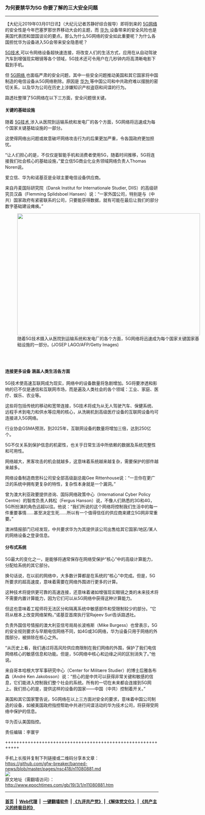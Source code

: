 ### 为何要禁华为5G 你要了解的三大安全问题
------------------------

<p>
 【大纪元2019年03月01日讯】（大纪元记者苏静好综合报导）即将到来的
 <a href="http://www.epochtimes.com/gb/tag/5g%E7%BD%91%E7%BB%9C.html">
  5G网络
 </a>
 的安全性是今年巴塞罗那世界移动大会的主题，而
 <a href="http://www.epochtimes.com/gb/tag/%E5%8D%8E%E4%B8%BA.html">
  华为
 </a>
 设备带来的安全风险也是美国代表团和盟国谈论的要点。那么为什么5G网络的安全如此重要呢？为什么各国担忧华为设备进入5G会带来安全隐患呢？
</p>
<p>
 <a href="http://www.epochtimes.com/gb/tag/5g%E6%8A%80%E6%9C%AF.html">
  5G技术
 </a>
 可以令网络设备超快速连接，将改变人们的生活方式，应用在从自动驾驶汽车到增强现实眼镜等各个领域，5G技术还可令用户在几秒钟内将高清晰电影下载到手机。
</p>
<p>
 但
 <a href="http://www.epochtimes.com/gb/tag/5g%E7%BD%91%E7%BB%9C.html">
  5G网络
 </a>
 也面临严肃的安全问题，其中一些安全问题推动美国和其它国家将中国制造的电信设备从5G网络剔除。原因是
 <a href="http://www.epochtimes.com/gb/tag/%E5%8D%8E%E4%B8%BA.html">
  华为
 </a>
 等中国公司和中共政府难以摆脱的密切关系，以及华为公司在历史上涉嫌知识产权盗窃和间谍的行为。
</p>
<p>
 路透社整理了5G网络在以下三方面，安全问题很关键。
</p>
<h4>
 关键的基础设施
</h4>
<p>
 随着
 <a href="http://www.epochtimes.com/gb/tag/5g%E6%8A%80%E6%9C%AF.html">
  5G技术
 </a>
 涉入从医院到运输系统和发电厂的各个方面，5G网络将迅速成为每个国家关键基础设施的一部分。
</p>
<p>
 这使得网络出问题或故意破坏网络攻击行为的后果更加严重，令各国政府更加担忧。
</p>
<p>
 “让人们担心的是，不仅仅是智能手机和消费者使用5G，随着时间推移，5G将连接我们社会核心的基础设施，”爱立信5G商业化业务领域网络负责人Thomas Noren说。
</p>
<p>
 爱立信、华为和诺基亚是全球主要电信设备供应商。
</p>
<p>
 来自丹麦国际研究院（Dansk Institut for Internationale Studier, DIIS）的高级研究员汉森（Flemming Splidsboel Hansen）说：“一家外国公司，特别是与（中共）国家政府有紧密联系的公司，只要能获得数据，就有可能在最后让我们的部分数字基础建设瘫痪。”
</p>
<figure class="wp-caption aligncenter" id="attachment_11080897" style="width: 600px">
 <a href="http://i.epochtimes.com/assets/uploads/2019/03/GettyImages-1127555709.jpg">
  <img alt="" class="size-large wp-image-11080897" height="399" src="http://i.epochtimes.com/assets/uploads/2019/03/GettyImages-1127555709-600x399.jpg" width="600"/>
 </a>
 <br/><figcaption class="wp-caption-text">
  随着5G技术摄入从医院到运输系统和发电厂的各个方面，5G网络将迅速成为每个国家关键国家基础设施的一部分。(JOSEP LAGO/AFP/Getty Images)
 </figcaption><br/>
</figure><br/>
<h4>
 连接更多设备 涵盖人类生活各方面
</h4>
<p>
 5G技术使高速互联网成为现实，网络中的设备数量将急剧增加。5G将要渗透和影响的已不仅是通信和互联网市场，而是遍及人类社会的各个领域：工业、家庭、医疗、娱乐、农业等。
</p>
<p>
 这些将包括传统的移动和宽带连接，5G技术将成为从无人驾驶汽车、保健系统、远程手术到电力和供水等应用的核心，从洗碗机到高级医疗设备的互联网设备均可连接进入5G网络。
</p>
<p>
 行业协会GSMA预测，到2025年，互联网设备的数量将增加三倍，达到250亿个。
</p>
<p>
 5G不仅关系到保护信息的机密性，也关乎日常生活中所依赖的数据及系统完整性和可用性。
</p>
<p>
 网络越大，黑客攻击的机会就越多，这意味着系统越来越复杂，需要保护的部件越来越多。
</p>
<p>
 网络设备制造商思科公司安全部高级副总裁Gee Rittenhouse说：“一旦你在更广泛的系统中拥有更复杂的特性，复杂性本身就是一个漏洞。”
</p>
<p>
 曾为澳大利亚政要提供咨询、国际网络政策中心（International Cyber Policy Centre）的智库负责人韩松（Fergus Hanson）说，不像人们熟悉的3G和4G，5G所扮演的角色远超以往。他说：“我们所说的这个网络将控制我们生活中的每一件重要事情……甚至决定生死……所以有一个值得信任的供应商来建立5G网非常重要。”
</p>
<p>
 澳洲情报部门已经发现，中共要求华为为其提供该公司出售给其它国家/地区/某人的网络设备之登录信息。
</p>
<h4>
 分布式系统
</h4>
<p>
 5G最大的变化之一，是能够将通常保存在网络受保护“核心”中的高级计算能力，分配给系统的其它部分。
</p>
<p>
 换句话说，在以前的网络中，大多数计算都是在系统的“核心”中完成。但是，5G所要求的超高速度，意味着需要在网络外围进行更多的计算。
</p>
<p>
 这种技术将提供更可靠的高速连接，还意味着诸如增强现实眼镜之类的未来技术将不需要内置计算能力，因为它们可以从5G网络中获得这种计算能力。
</p>
<p>
 但这也意味着工程师将无法区分和隔离系统中敏感部件和受限制较少的部分。“它将从根本上改变网络架构，”诺基亚首席执行官Rajeev Suri告诉路透社。
</p>
<p>
 负责外国信号情报的澳大利亚信号局局长波格斯（Mike Burgess）也曾表示，5G的安全规则要求与早期电信网络不同，如4G或3G网络，华为设备只用于网络的外围部分，被排除在核心之外。
</p>
<p>
 “从历史上看，我们通过将高风险供应商限制在我们网络的外围，保护了我们电信网络核心的敏感信息和功能。但是，5G网络中核心和边缘之间的区别消失了。”他说。
</p>
<p>
 来自哥本哈根大学军事研究中心（Center for Militære Studier）的博士后雅各布森（André Ken Jakobsson）说：“担心的是中共可以获得非常关键和敏感的信息，它们能进入控制我们整个社会的系统。所有的一切在未来都会连接到5G网上。我们担心的是，提供这样的设备的国家——中国（中共）控制着开关。”
</p>
<p>
 美国和其它国家警告说，5G网络在以上三方面对安全的要求，意味着中国公司制造的设备，如被美国政府指控帮助中共进行间谍活动的华为技术公司，将获得受网络中保护的信息。
</p>
<p>
 华为否认美国指控。
</p>
<p>
 责任编辑：李寰宇
</p>

+++++++++++++++++++++++++++++++++++++++++++++++++++++++++++<br/><br/>
手机上长按并复制下列链接或二维码分享本文章：<br/>
https://github.com/gfw-breaker/banned-news/blob/master/pages/nsc418/n11080881.md <br/>
<a href='https://github.com/gfw-breaker/banned-news/blob/master/pages/nsc418/n11080881.md'><img src='https://github.com/gfw-breaker/banned-news/blob/master/pages/nsc418/n11080881.md.png'/></a> <br/>
原文地址（需翻墙访问）：http://www.epochtimes.com/gb/19/3/1/n11080881.htm


------------------------
#### [首页](https://github.com/gfw-breaker/banned-news/blob/master/README.md) &nbsp;|&nbsp; [Web代理](https://github.com/labour-camp/helloworld) &nbsp;|&nbsp; [一键翻墙软件](https://github.com/gfw-breaker/nogfw/blob/master/README.md) &nbsp;| [《九评共产党》](https://github.com/gfw-breaker/9ping.md/blob/master/README.md#九评之一评共产党是什么) | [《解体党文化》](https://github.com/gfw-breaker/jtdwh.md/blob/master/README.md) | [《共产主义的终极目的》](https://github.com/gfw-breaker/gczydzjmd.md/blob/master/README.md)

